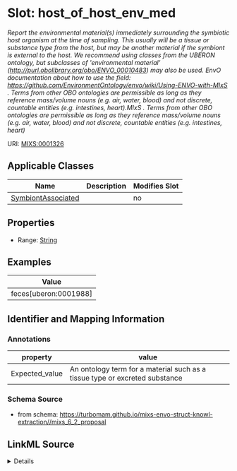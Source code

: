 # Slot: host_of_host_env_med


_Report the environmental material(s) immediately surrounding the symbiotic host organism at the time of sampling. This usually will be a tissue or substance type from the host, but may be another material if the symbiont is external to the host. We recommend using classes from the UBERON ontology, but subclasses of 'environmental material' (http://purl.obolibrary.org/obo/ENVO_00010483) may also be used. EnvO documentation about how to use the field: https://github.com/EnvironmentOntology/envo/wiki/Using-ENVO-with-MIxS . Terms from other OBO ontologies are permissible as long as they reference mass/volume nouns (e.g. air, water, blood) and not discrete, countable entities (e.g. intestines, heart).MIxS . Terms from other OBO ontologies are permissible as long as they reference mass/volume nouns (e.g. air, water, blood) and not discrete, countable entities (e.g. intestines, heart)_



URI: [MIXS:0001326](https://w3id.org/mixs/0001326)



<!-- no inheritance hierarchy -->




## Applicable Classes

| Name | Description | Modifies Slot |
| --- | --- | --- |
[SymbiontAssociated](SymbiontAssociated.md) |  |  no  |







## Properties

* Range: [String](String.md)






## Examples

| Value |
| --- |
| feces[uberon:0001988] |

## Identifier and Mapping Information





### Annotations

| property | value |
| --- | --- |
| Expected_value | An ontology term for a material such as a tissue type or excreted substance |



### Schema Source


* from schema: https://turbomam.github.io/mixs-envo-struct-knowl-extraction//mixs_6_2_proposal




## LinkML Source

<details>
```yaml
name: host_of_host_env_med
annotations:
  Expected_value:
    tag: Expected_value
    value: An ontology term for a material such as a tissue type or excreted substance
description: 'Report the environmental material(s) immediately surrounding the symbiotic
  host organism at the time of sampling. This usually will be a tissue or substance
  type from the host, but may be another material if the symbiont is external to the
  host. We recommend using classes from the UBERON ontology, but subclasses of ''environmental
  material'' (http://purl.obolibrary.org/obo/ENVO_00010483) may also be used. EnvO
  documentation about how to use the field: https://github.com/EnvironmentOntology/envo/wiki/Using-ENVO-with-MIxS
  . Terms from other OBO ontologies are permissible as long as they reference mass/volume
  nouns (e.g. air, water, blood) and not discrete, countable entities (e.g. intestines,
  heart).MIxS . Terms from other OBO ontologies are permissible as long as they reference
  mass/volume nouns (e.g. air, water, blood) and not discrete, countable entities
  (e.g. intestines, heart)'
title: host of the symbiotic host environemental medium
notes:
- environmental
- host
- host.
- symbiosis
examples:
- value: feces[uberon:0001988]
from_schema: https://turbomam.github.io/mixs-envo-struct-knowl-extraction//mixs_6_2_proposal
rank: 1000
string_serialization: '{termLabel} [{termID}]'
slot_uri: MIXS:0001326
alias: host_of_host_env_med
domain_of:
- SymbiontAssociated
range: string
required: false
recommended: false

```
</details>